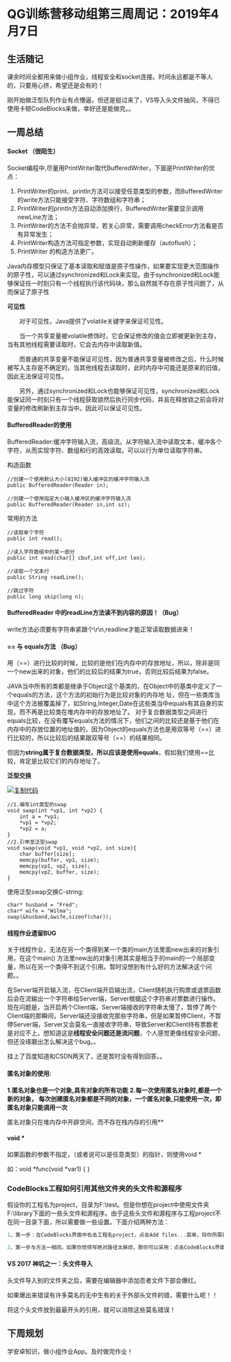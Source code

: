 # QG训练营移动组第三周周记：2019年4月7日

## 生活随记

课余时间全都用来做小组作业，线程安全和socket连接。时间永远都是不等人的，只要用心挤，希望还是会有的！

刚开始做泛型队列作业有点懵逼，但还是挺过来了，VS导入头文件抽风，不得已使用卡顿CodeBlocks来做，幸好还是能做完。。

## 一周总结



#### Socket （很陌生）

Socket编程中,尽量用PrintWriter取代BufferedWriter，下面是PrintWriter的优点：

1. PrintWriter的print、println方法可以接受任意类型的参数，而BufferedWriter的write方法只能接受字符、字符数组和字符串；
2. PrintWriter的println方法自动添加换行，BufferedWriter需要显示调用newLine方法；
3. PrintWriter的方法不会抛异常，若关心异常，需要调用checkError方法看是否有异常发生；
4. PrintWriter构造方法可指定参数，实现自动刷新缓存（autoflush）；
5. PrintWriter 的构造方法更广。



Java内存模型只保证了基本读取和赋值是原子性操作，如果要实现更大范围操作的原子性，可以通过synchronized和Lock来实现。由于synchronized和Lock能够保证任一时刻只有一个线程执行该代码块，那么自然就不存在原子性问题了，从而保证了原子性

**可见性**

　　对于可见性，Java提供了volatile关键字来保证可见性。

　　当一个共享变量被volatile修饰时，它会保证修改的值会立即被更新到主存，当有其他线程需要读取时，它会去内存中读取新值。

　　而普通的共享变量不能保证可见性，因为普通共享变量被修改之后，什么时候被写入主存是不确定的，当其他线程去读取时，此时内存中可能还是原来的旧值，因此无法保证可见性。

　　另外，通过synchronized和Lock也能够保证可见性，synchronized和Lock能保证同一时刻只有一个线程获取锁然后执行同步代码，并且在释放锁之前会将对变量的修改刷新到主存当中。因此可以保证可见性。

#### BufferedReader的使用
BufferedReader:缓冲字符输入流，高级流。从字符输入流中读取文本，缓冲各个字符，从而实现字符、数组和行的高效读取。可以以行为单位读取字符串。

构造函数

```
//创建一个使用默认大小(8192)输入缓冲区的缓冲字符输入流
public BufferedReader(Reader in);

//创建一个使用指定大小输入缓冲区的缓冲字符输入流
public BufferedReader(Reader in,int sz);

```

常用的方法

```
//读取单个字符
public int read();

//读入字符数组中的某一部分
public int read(char[] cbuf,int off,int len);

//读取一个文本行
public String readLine();

//跳过字符
public long skip(long n);
```



#### BufferedReader 中的readLine方法读不到内容的原因！（Bug）

  write方法必须要有字符串紧跟个\r\n,readline才能正常读取数据进来！

#### ==  与 equals方法 （Bug）

用（==）进行比较的时候，比较的是他们在内存中的存放地址，所以，除非是同一个new出来的对象，他们的比较后的结果为true，否则比较后结果为false。 

JAVA当中所有的类都是继承于Object这个基类的，在Object中的基类中定义了一个equals的方法，这个方法的初始行为是比较对象的内存地 址，但在一些类库当中这个方法被覆盖掉了，如String,Integer,Date在这些类当中equals有其自身的实现，而不再是比较类在堆内存中的存放地址了。
对于复合数据类型之间进行equals比较，在没有覆写equals方法的情况下，他们之间的比较还是基于他们在内存中的存放位置的地址值的，因为Object的equals方法也是用双等号（==）进行比较的，所以比较后的结果跟双等号（==）的结果相同。

但因为**string属于复合数据类型，所以应该是使用equals**，假如我们使用==比较，肯定是比较它们的内存地址了。



**泛型交换**

[![复制代码](https://common.cnblogs.com/images/copycode.gif)](javascript:void(0);)

```
//1.编写int类型的swap
void swap(int *vp1, int *vp2) {
    int a = *vp1;
    *vp1 = *vp2;
    *vp2 = a;
}
//2.引申至泛型swap
void swap(void *vp1, void *vp2, int size){
    char buffer[size];
    memcpy(buffer, vp1, size);
    memcpy(vp1, vp2, size);
    memcpy(vp2, buffer, size);
}
```

使用泛型swap交换C-string:

```
char* husband = "Fred";
char* wife = "Wilma";
swap(&husband,&wife,sizeof(char));
```

#### 线程作业遗留BUG

关于线程作业，无法在另一个类得到某一个类的main方法里面new出来的对象引用，在这个main() 方法里new出的对象引用其实是相当于的main的一个局部变量，所以在另一个类得不到这个引用。暂时没想到有什么好的方法解决这个问题。。

在Server端开启输入流，在Client端开启输出流，Client随机执行购票或退票函数后会在流输出一个字符串给Server端，Server根据这个字符串对票数进行操作。现在问题是，当开启两个Client端，Server端接收的字符串太慢了，暂停了两个Client端的那瞬间，Server端还没接收完那些字符串，但是如果暂停Client，不暂停Server端，Server又会莫名一直接收字符串，导致Server和Client持有票数老是对应不上，想知道这是**线程安全问题还是流问题**，个人感觉更像线程安全问题，但还没琢磨出怎么解决这个bug。。

挂上了百度知道和CSDN两天了，还是暂时没有得到回答。。



#### **匿名对象的使用:**

 **1.匿名对象也是一个对象,具有对象的所有功能**
 **2.每一次使用匿名对象时,都是一个新的对象， 每次创建匿名对象都是不同的对象，一个匿名对象,只能使用一次，即匿名对象只能调用一次**

匿名对象只在堆内存中开辟空间，而不存在栈内存的引用**



#### void *

如果函数的参数不指定，（或者说可以是任意类型）的指针，则使用void *

如：void *func(void *var1) { }

### CodeBlocks工程如何引用其他文件夹的头文件和源程序

假设你的工程名为project，目录为F:\test。但是你想在project中使用文件夹F:\library下面的一些头文件和源程序。由于这些头文件和源程序与工程project不在同一目录下面，所以需要做一些设置。下面介绍两种方法：

```c
1、第一步：在CodeBlocks界面中右击工程名project，点击Add files...菜单，将你所需要的F:\library目录下的头文件和源程序添加到工程project中。第二步：在你的工程project中的源程序要使用F:\library的头文件时，需要包含绝对路径。比如说要使用F:\library目录下的头文件a.h，需要写#include"F:\library\a.h"而不是#include"a.h"。

2、第一步与方法一相同。如果你觉得写绝对路径太麻烦，那你可以采用：点击CodeBlocks界面上方的Settings->Compiler->Global compiler settings->Search directories->Compiler，点击下方的Add按钮，将路径F:\library添加进去，最后点击OK。设置完成后便可以不用写绝对路径，编译器在当前目录要是找不到头文件的话便会去F:\library目录下寻找
```

#### VS 2017 神坑之一：头文件导入

头文件导入别的文件夹之后，需要在编辑器中添加否者文件下部会爆红。

如果爆出来错误有许多莫名的无中生有的关于外部头文件的错，需要什么呢！！

将这个头文件放到最最开头的引用，就可以消除这些莫名错误！

## 下周规划

学安卓知识，做小组作业App。及时做完作业！

